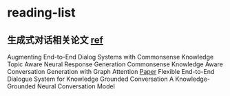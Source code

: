 # reading-list

## 生成式对话相关论文 [ref](https://www.jianshu.com/p/e6b58994c063)
Augmenting End-to-End Dialog Systems with Commonsense Knowledge
Topic Aware Neural Response Generation
Commonsense Knowledge Aware Conversation Generation with Graph Attention [Paper](https://www.ijcai.org/proceedings/2018/0643.pdf)
Flexible End-to-End Dialogue System for Knowledge Grounded Conversation
A Knowledge-Grounded Neural Conversation Model
